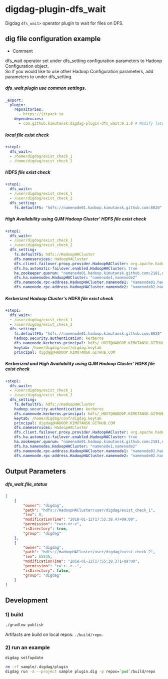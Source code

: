# digdag-plugin-dfs_wait

Digdag `dfs_wait>` operator plugin to wait for files on DFS.

## dig file configuration example

- Comment

dfs_wait operator set under dfs_setting configuration parameters to Hadoop Configuration object.  
So if you would like to use other Hadoop Configuration parameters, add parameters to under dfs_setting.

##### dfs_wait plugin use common settings.

```yaml
_export:
  plugin:
    repositories:
      - https://jitpack.io
    dependencies:
      - com.github.kimutansk:digdag-plugin-dfs_wait:0.1.0 # Modify latest version.
```

##### local file exist check

```yaml
+step1:
  dfs_wait>: 
  - /home/digdag/exist_check_1
  - /home/digdag/exist_check_2
```

##### HDFS file exist check

```yaml
+step1:
  dfs_wait>:
  - /user/digdag/exist_check_1
  - /user/digdag/exist_check_2
  dfs_setting:
    fs.defaultFS: "hdfs://namenode01.hadoop.kimutansk.github.com:8020"
```

##### High Availability using QJM Hadoop Cluster' HDFS file exist check

```yaml
+step1:
  dfs_wait>:
  - /user/digdag/exist_check_1
  - /user/digdag/exist_check_2
  dfs_setting:
    fs.defaultFS: hdfs://HadoopHACluster
    dfs.nameservices: HadoopHACluster
    dfs.client.failover.proxy.provider.HadoopHACluster: org.apache.hadoop.hdfs.server.namenode.ha.ConfiguredFailoverProxyProvider
    dfs.ha.automatic-failover.enabled.HadoopHACluster: true
    ha.zookeeper.quorum: "namenode01.hadoop.kimutansk.github.com:2181,namenode02.hadoop.kimutansk.github.com:2181,namenode03.hadoop.kimutansk.github.com:2181"
    dfs.ha.namenodes.HadoopHACluster: "namenode1,namenode2"
    dfs.namenode.rpc-address.HadoopHACluster.namenode1: "namenode01.hadoop.kimutansk.github.com:8020"
    dfs.namenode.rpc-address.HadoopHACluster.namenode2: "namenode02.hadoop.kimutansk.github.com:8020"
```

##### Kerberized Hadoop Cluster's HDFS file exist check

```yaml
+step1:
  dfs_wait>:
  - /user/digdag/exist_check_1
  - /user/digdag/exist_check_2
  dfs_setting:
    fs.defaultFS: "hdfs://namenode01.hadoop.kimutansk.github.com:8020"
    hadoop.security.authentication: kerberos
    dfs.namenode.kerberos.principal: hdfs/_HOST@HADOOP.KIMUTANSK.GITHUB.COM
    keytab: /home/digdag/conf/digdag.keytab
    principal: digdag@HADOOP.KIMUTANSK.GITHUB.COM
```

##### Kerberized and High Availability using QJM Hadoop Cluster' HDFS file exist check

```yaml
+step1:
  dfs_wait>:
  - /user/digdag/exist_check_1
  - /user/digdag/exist_check_2
  dfs_setting:
    fs.defaultFS: hdfs://HadoopHACluster
    hadoop.security.authentication: kerberos
    dfs.namenode.kerberos.principal: hdfs/_HOST@HADOOP.KIMUTANSK.GITHUB.COM
    keytab: /home/digdag/conf/digdag.keytab
    principal: digdag@HADOOP.KIMUTANSK.GITHUB.COM
    dfs.nameservices: HadoopHACluster
    dfs.client.failover.proxy.provider.HadoopHACluster: org.apache.hadoop.hdfs.server.namenode.ha.ConfiguredFailoverProxyProvider
    dfs.ha.automatic-failover.enabled.HadoopHACluster: true
    ha.zookeeper.quorum: "namenode01.hadoop.kimutansk.github.com:2181,namenode02.hadoop.kimutansk.github.com:2181,namenode03.hadoop.kimutansk.github.com:2181"
    dfs.ha.namenodes.HadoopHACluster: "namenode1,namenode2"
    dfs.namenode.rpc-address.HadoopHACluster.namenode1: "namenode01.hadoop.kimutansk.github.com:8020"
    dfs.namenode.rpc-address.HadoopHACluster.namenode2: "namenode02.hadoop.kimutansk.github.com:8020"
```

## Output Parameters

##### dfs_wait.file_status

```json
[
    {
        "owner": "digdag",
        "path": "hdfs://HadoopHACluster/user/digdag/exist_check_1",
        "len": 0,
        "modificationTime": "2018-01-12T17:55:38.47+09:00",
        "permission": "rwxr-xr-x",
        "isDirectory": true,
        "group": "digdag"
    },
    {
        "owner": "digdag",
        "path": "hdfs://HadoopHACluster/user/digdag/exist_check_2",
        "len": 65535,
        "modificationTime": "2018-01-12T17:55:38.371+09:00",
        "permission": "rw-r--r--",
        "isDirectory": false,
        "group": "digdag"
    }
]
```

## Development

### 1) build

```sh
./gradlew publish
```

Artifacts are build on local repos: `./build/repo`.

### 2) run an example

```sh
digdag selfupdate

rm -rf sample/.digdag/plugin 
digdag run -a --project sample plugin.dig -p repos=`pwd`/build/repo
```
